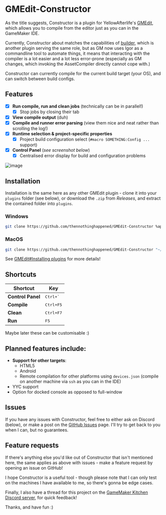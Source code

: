 # GMEdit-Constructor
As the title suggests, Constructor is a plugin for YellowAfterlife's [GMEdit](<https://github.com/YellowAfterlife/GMEdit>), which allows you to compile from the editor just as you can in the GameMaker IDE.

Currently, Constructor about matches the capabilities of [builder](<https://github.com/YAL-GMEdit/builder>), which is another plugin serving the same role, but as GM now uses Igor as a commandline tool to automate things, it means that interacting with the compiler is a lot easier and a lot less error-prone (especially as GM changes, which invoking the AssetCompiler directly cannot cope with.)

Constructor can currently compile for the current build target (your OS), and can switch between build configs.

## Features
 - [x] **Run compile, run and clean jobs** (technically can be in parallel!)
   - [x] Stop jobs by closing their tab
 - [x] **View compile output** (duh)
 - [x] **Compile and runner error parsing** (view them nice and neat rather than scrolling the log!)
 - [x] **Runtime selection & project-specific properties**
   - [x] Project build configuration select (`#macro SOMETHING:Config ...` support)
 - [x] **Control Panel** (*see screenshot below*)
   - [x] Centralised error display for build and configuration problems

![image](https://github.com/thennothinghappened/GMEdit-Constructor/assets/35243139/6cde8fc7-ed20-4680-88a3-9207c5b0b938)

## Installation
Installation is the same here as any other GMEdit plugin - clone it into your `plugins` folder (see below), or download the `.zip` from *Releases*, and extract the contained folder into `plugins`.

### Windows
```sh
git clone https://github.com/thennothinghappened/GMEdit-Constructor %appdata%\AceGM\GMEdit\plugins\GMEdit-Constructor
```

### MacOS
```sh
git clone https://github.com/thennothinghappened/GMEdit-Constructor "~/Library/Application Support/AceGM/GMEdit/plugins/GMEdit-Constructor"
```

See [GMEdit#Installing plugins](https://github.com/YellowAfterlife/GMEdit/wiki/Using-plugins#installing-plugins)
for more details!

## Shortcuts

| Shortcut          | Key                |
| ----------------- | ------------------ |
| **Control Panel** | <kbd>Ctrl+\`</kbd> |
| **Compile**       | <kbd>Ctrl+F5</kbd> |
| **Clean**         | <kbd>Ctrl+F7</kbd> |
| **Run**           | <kbd>F5</kbd>      |

Maybe later these can be customisable :)

## Planned features include:
- **Support for other targets**:
  - HTML5
  - Android
  - Remote compilation for other platforms using `devices.json` (compile on another machine via `ssh` as you can in the IDE)
- YYC support
- Option for docked console as opposed to full-window

## Issues
If you have any issues with Constructor, feel free to either ask on Discord (below), or make a post on the [GitHub Issues](<https://github.com/thennothinghappened/GMEdit-Constructor/issues>) page. I'll try to get back to you when I can, but no guarantees.

## Feature requests
If there's anything else you'd like out of Constructor that isn't mentioned here, the same applies as above with issues - make a feature request by opening an issue on GitHub!

I hope Constructor is a useful tool - though please note that I can only test on the machines I have available to me, so there's gonna be edge cases.

Finally, I also have a thread for this project on the [GameMaker Kitchen Discord server](https://discord.com/channels/724320164371497020/1208360272570490930), for quick feedback!

Thanks, and have fun :)
